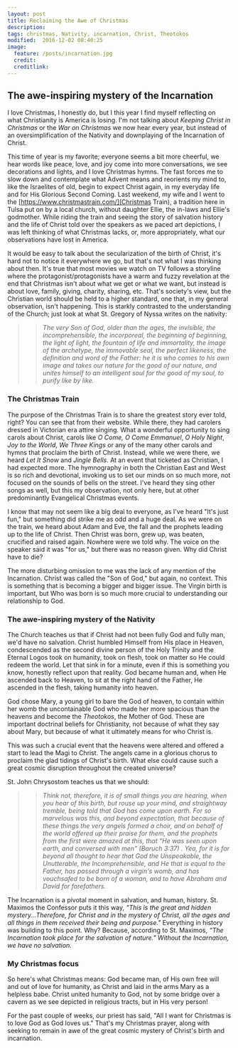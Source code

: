 ```yaml
---
layout: post
title: Reclaiming the Awe of Christmas
description:
tags: christmas, Nativity, incarnation, Christ, Theotokos
modified:  2016-12-02 08:40:25
image:
  feature: /posts/incarnation.jpg
  credit:
  creditlink:
---
```


## The awe-inspiring mystery of the Incarnation

I love Christmas, I honestly do, but I this year I find myself reflecting on what Christianity is America is losing. I'm not talking about _Keeping Christ in Christmas_ or the _War on Christmas_ we now hear every year, but instead of an oversimplification of the Nativity and downplaying of the Incarnation of Christ.


This time of year is my favorite; everyone seems a bit more cheerful, we hear words like peace, love, and joy come into more conversations, we see decorations and lights, and I love Christmas hymns. The fast forces me to slow down and contemplate what Advent means and reorients my mind to, like the Israelites of old, begin to expect Christ again, in my everyday life and for His Glorious Second Coming. Last weekend, my wife and I went to the [https://www.christmastrain.com/](Christmas Train), a tradition here in Tulsa put on by a local church, without daughter Ellie, the in-laws and Ellie's godmother. While riding the train and seeing the story of salvation history and the life of Christ told over the speakers as we paced art depictions, I was left thinking of what Christmas lacks, or, more appropriately, what our observations have lost in America.

It would be easy to talk about the secularization of the birth of Christ, it's hard not to notice it everywhere we go, but that's not what I was thinking about then. It's true that most movies we watch on TV follows a storyline where the protagonist/protagonists have a warm and fuzzy revelation at the end that Christmas isn't about what we get or what we want, but instead is about love, family, giving, charity, sharing, etc. That's society's view, but the Christian world should be held to a higher standard, one that, in my general observation, isn't happening. This is starkly contrasted to the understanding of the Church; just look at what St. Gregory of Nyssa writes on the nativity:

>> _The very Son of God, older than the ages, the invisible, the incomprehensible, the incorporeal, the beginning of beginning, the light of light, the fountain of life and immortality, the image of the archetype, the immovable seal, the perfect likeness, the definition and word of the Father: he it is who comes to his own image and takes our nature for the good of our nature, and unites himself to an intelligent soul for the good of my soul, to purify like by like._

### The Christmas Train

The purpose of the Christmas Train is to share the greatest story ever told, right? You can see that from their website. While there, they had carolers dressed in Victorian era attire singing. What a wonderful opportunity to sing carols about Christ, carols like _O Come, O Come Emmanuel_, _O Holy Night_, _Joy to the World_, _We Three Kings_ or any of the many other carols and hymns that proclaim the birth of Christ. Instead, while we were there, we heard _Let It Snow_ and _Jingle Bells_. At an event that ticketed as Christian, I had expected more. The hymnography in both the Christian East and West is so rich and devotional, invoking us to set our minds on so much more, not focused on the sounds of bells on the street. I've heard they sing other songs as well, but this my observation, not only here, but at other predominantly Evangelical Christmas events.

I know that may not seem like a big deal to everyone, as I've heard "It's just fun," but something did strike me as odd and a huge deal. As we were on the train, we heard about Adam and Eve, the fall and the prophets leading up to the life of Christ. Then Christ was born, grew up, was beaten, crucified and raised again. Nowhere were we told why. The voice on the speaker said it was "for us," but there was no reason given. Why did Christ have to die?

The more disturbing omission to me was the lack of any mention of the Incarnation. Christ was called the "Son of God," but again, no context. This is something that is becoming a bigger and bigger issue. The Virgin birth is important, but Who was born is so much more crucial to understanding our relationship to God.

### The awe-inspiring mystery of the Nativity

The Church teaches us that if Christ had not been fully God and fully man, we'd have no salvation. Christ humbled Himself from His place in Heaven, condescended as the second divine person of the Holy Trinity and the Eternal Logos took on humanity, took on flesh, took on matter so He could redeem the world. Let that sink in for a minute, even if this is something you know, honestly reflect upon that reality. God became human and, when He ascended back to Heaven, to sit at the right hand of the Father, He ascended in the flesh, taking humanity into heaven.

God chose Mary, a young girl to bare the God of heaven, to contain within her womb the uncontainable God who made her more spacious than the heavens and become the _Theotokos_, the Mother of God. These are important doctrinal beliefs for Christianity, not because of what they say about Mary, but because of what it ultimately means for who Christ is.

This was such a crucial event that the heavens were altered and offered a start to lead the Magi to Christ. The angels came in a glorious chorus to proclaim the glad tidings of Christ's birth. What else could cause such a great cosmic disruption throughout the created universe?

St. John Chrysostom teaches us that we should:

>> _Think not, therefore, it is of small things you are hearing, when you hear of this birth, but rouse up your mind, and straightway tremble, being told that God has come upon earth. For so marvelous was this, and beyond expectation, that because of these things the very angels formed a choir, and on behalf of the world offered up their praise for them, and the prophets from the first were amazed at this, that "He was seen upon earth, and conversed with men" (Baruch 3:37) . Yea, for it is far beyond all thought to hear that God the Unspeakable, the Unutterable, the Incomprehensible, and He that is equal to the Father, has passed through a virgin's womb, and has vouchsafed to be born of a woman, and to have Abraham and David for forefathers._

The Incarnation is a pivotal moment in salvation, and human, history. St. Maximos the Confessor puts it this way, _"This is the great and hidden mystery...Therefore, for Christ and in the mystery of Christ, all the ages and all things in them received their being and purpose."_ Everything in history was building to this point. Why? Because, according to St. Maximos, _“The Incarnation took place for the salvation of nature." Without the Incarnation, we have no salvation._

### My Christmas focus

So here's what Christmas means: God became man, of His own free will and out of love for humanity, as Christ and laid in the arms Mary as a helpless babe. Christ united humanity to God, not by some bridge over a cavern as we see depicted in religious tracts, but in His very person!

For the past couple of weeks, our priest has said, "All I want for Christmas is to love God as God loves us." That's my Christmas prayer, along with seeking to remain in awe of the great cosmic mystery of Christ's birth and incarnation.
